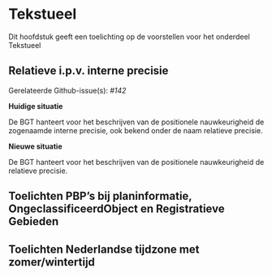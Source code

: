 Tekstueel
=========

Dit hoofdstuk geeft een toelichting op de voorstellen voor het onderdeel
Tekstueel

Relatieve i.p.v. interne precisie
---------------------------------

Gerelateerde Github-issue(s): *\#142*

**Huidige situatie**

De BGT hanteert voor het beschrijven van de positionele nauwkeurigheid de
zogenaamde interne precisie, ook bekend onder de naam relatieve precisie.

**Nieuwe situatie**

De BGT hanteert voor het beschrijven van de positionele nauwkeurigheid de
relatieve precisie.

Toelichten PBP’s bij planinformatie, OngeclassificeerdObject en Registratieve Gebieden
--------------------------------------------------------------------------------------

Toelichten Nederlandse tijdzone met zomer/wintertijd
----------------------------------------------------
